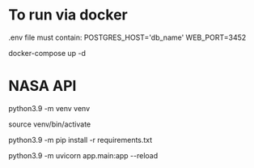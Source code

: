 # To run via docker
.env file must contain:
  POSTGRES_HOST='db_name' 
  WEB_PORT=3452

docker-compose up -d

# NASA API

python3.9 -m venv venv

source venv/bin/activate

python3.9 -m pip install -r requirements.txt

python3.9 -m uvicorn app.main:app --reload
